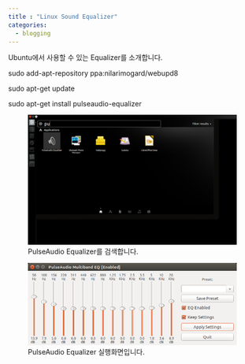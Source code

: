 ```yaml
---
title : "Linux Sound Equalizer"
categories:
  - blogging
---
```

Ubuntu에서 사용할 수 있는 Equalizer를 소개합니다.



sudo add-apt-repository ppa:nilarimogard/webupd8

sudo apt-get update

sudo apt-get install pulseaudio-equalizer

<figure>
  <img src="/assets/images/2018-10-06-Linux_Equalizer/search.png">
  <figcaption>PulseAudio Equalizer를 검색합니다.</figcaption>
</figure>

<figure>
  <img src="/assets/images/2018-10-06-Linux_Equalizer/pulseaudio.png">
  <figcaption>PulseAudio Equalizer 실행화면입니다.</figcaption>
</figure>

